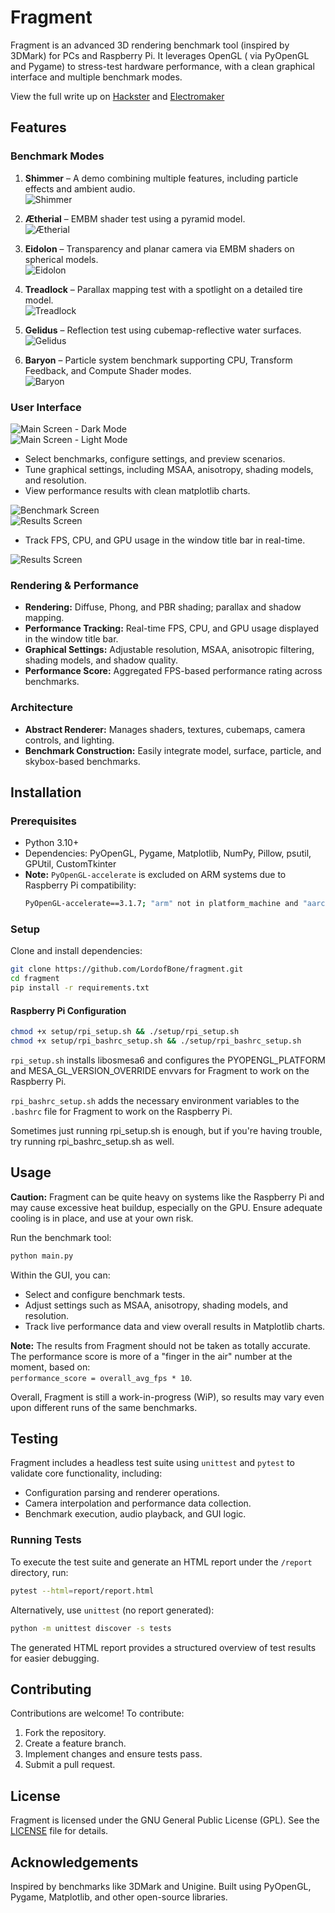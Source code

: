 # Fragment

Fragment is an advanced 3D rendering benchmark tool (inspired by 3DMark) for PCs and Raspberry Pi. It leverages OpenGL (
via PyOpenGL and Pygame) to stress-test hardware performance, with a clean graphical interface and multiple benchmark
modes.

View the full write up on [Hackster](https://www.hackster.io/314reactor/fragment)
and [Electromaker](https://www.electromaker.io/project/view/fragment)

## Features

### Benchmark Modes

1. **Shimmer** – A demo combining multiple features, including particle effects and ambient audio.  
   ![Shimmer](docs/images/Shimmer%20-%20Demo.png)

2. **Ætherial** – EMBM shader test using a pyramid model.  
   ![Ætherial](docs/images/Ætherial%20-%20EMBM%20Test.png)

3. **Eidolon** – Transparency and planar camera via EMBM shaders on spherical models.  
   ![Eidolon](docs/images/Eidolon%20-%20Transparency%20Shader%20Test.png)

4. **Treadlock** – Parallax mapping test with a spotlight on a detailed tire model.  
   ![Treadlock](docs/images/Treadlock%20-%20Parallax%20Shader%20Test.png)

5. **Gelidus** – Reflection test using cubemap-reflective water surfaces.  
   ![Gelidus](docs/images/Gelidus%20-%20Reflection%20Test.png)

6. **Baryon** – Particle system benchmark supporting CPU, Transform Feedback, and Compute Shader modes.  
   ![Baryon](docs/images/Baryon%20-%20Particle%20System%20Test.png)

### User Interface

![Main Screen - Dark Mode](docs/images/main_screen_dark_mode.png)  
![Main Screen - Light Mode](docs/images/main_screen_light_mode.png)

- Select benchmarks, configure settings, and preview scenarios.
- Tune graphical settings, including MSAA, anisotropy, shading models, and resolution.
- View performance results with clean matplotlib charts.

![Benchmark Screen](docs/images/benchmark_screen.png)  
![Results Screen](docs/images/results_screen.png)  

- Track FPS, CPU, and GPU usage in the window title bar in real-time.

![Results Screen](docs/images/benchmark_run_realtime_stats.png)

### Rendering & Performance

- **Rendering:** Diffuse, Phong, and PBR shading; parallax and shadow mapping.
- **Performance Tracking:** Real-time FPS, CPU, and GPU usage displayed in the window title bar.
- **Graphical Settings:** Adjustable resolution, MSAA, anisotropic filtering, shading models, and shadow quality.
- **Performance Score:** Aggregated FPS-based performance rating across benchmarks.

### Architecture

- **Abstract Renderer:** Manages shaders, textures, cubemaps, camera controls, and lighting.
- **Benchmark Construction:** Easily integrate model, surface, particle, and skybox-based benchmarks.

## Installation

### Prerequisites

- Python 3.10+
- Dependencies: PyOpenGL, Pygame, Matplotlib, NumPy, Pillow, psutil, GPUtil, CustomTkinter
- **Note:** `PyOpenGL-accelerate` is excluded on ARM systems due to Raspberry Pi compatibility:
  ```sh  
  PyOpenGL-accelerate==3.1.7; "arm" not in platform_machine and "aarch" not in platform_machine  
  ```

### Setup

Clone and install dependencies:

```sh  
git clone https://github.com/LordofBone/fragment.git  
cd fragment  
pip install -r requirements.txt  
```

#### Raspberry Pi Configuration

```sh  
chmod +x setup/rpi_setup.sh && ./setup/rpi_setup.sh  
chmod +x setup/rpi_bashrc_setup.sh && ./setup/rpi_bashrc_setup.sh  
```

`rpi_setup.sh` installs libosmesa6 and configures the PYOPENGL_PLATFORM and MESA_GL_VERSION_OVERRIDE envvars for
Fragment to work on the Raspberry Pi.

`rpi_bashrc_setup.sh` adds the necessary environment variables to the `.bashrc` file for Fragment to work on the
Raspberry Pi.

Sometimes just running rpi_setup.sh is enough, but if you're having trouble, try running rpi_bashrc_setup.sh as well.

## Usage

**Caution:** Fragment can be quite heavy on systems like the Raspberry Pi and may cause excessive heat buildup,
especially on the GPU. Ensure adequate cooling is in place, and use at your own risk.

Run the benchmark tool:

```sh  
python main.py  
```

Within the GUI, you can:

- Select and configure benchmark tests.
- Adjust settings such as MSAA, anisotropy, shading models, and resolution.
- Track live performance data and view overall results in Matplotlib charts.

**Note:** The results from Fragment should not be taken as totally accurate.  
The performance score is more of a "finger in the air" number at the moment, based on:  
`performance_score = overall_avg_fps * 10`.

Overall, Fragment is still a work-in-progress (WiP), so results may vary even  
upon different runs of the same benchmarks.

## Testing

Fragment includes a headless test suite using `unittest` and `pytest` to validate core functionality, including:

- Configuration parsing and renderer operations.
- Camera interpolation and performance data collection.
- Benchmark execution, audio playback, and GUI logic.

### Running Tests

To execute the test suite and generate an HTML report under the `/report` directory, run:

```sh  
pytest --html=report/report.html  
```

Alternatively, use `unittest` (no report generated):

```sh  
python -m unittest discover -s tests  
```

The generated HTML report provides a structured overview of test results for easier debugging.

## Contributing

Contributions are welcome! To contribute:

1. Fork the repository.
2. Create a feature branch.
3. Implement changes and ensure tests pass.
4. Submit a pull request.

## License

Fragment is licensed under the GNU General Public License (GPL). See the [LICENSE](LICENSE) file for details.

## Acknowledgements

Inspired by benchmarks like 3DMark and Unigine. Built using PyOpenGL, Pygame, Matplotlib, and other open-source
libraries.